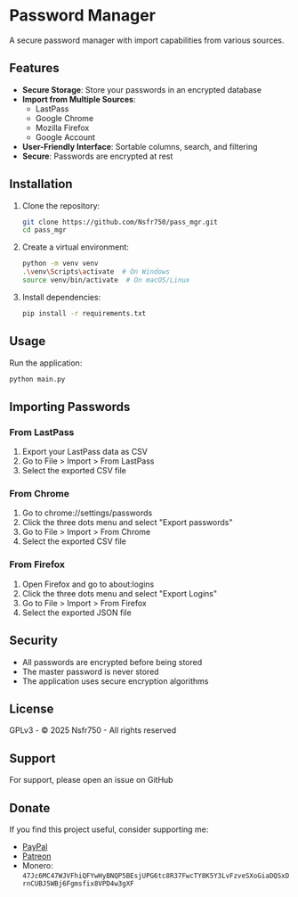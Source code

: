 # Password Manager

A secure password manager with import capabilities from various sources.

## Features

- **Secure Storage**: Store your passwords in an encrypted database
- **Import from Multiple Sources**:
  - LastPass
  - Google Chrome
  - Mozilla Firefox
  - Google Account
- **User-Friendly Interface**: Sortable columns, search, and filtering
- **Secure**: Passwords are encrypted at rest

## Installation

1. Clone the repository:

   ```bash
   git clone https://github.com/Nsfr750/pass_mgr.git
   cd pass_mgr
   ```

2. Create a virtual environment:

   ```bash
   python -m venv venv
   .\venv\Scripts\activate  # On Windows
   source venv/bin/activate  # On macOS/Linux
   ```

3. Install dependencies:

   ```bash
   pip install -r requirements.txt
   ```

## Usage

Run the application:

```bash
python main.py
```

## Importing Passwords

### From LastPass

1. Export your LastPass data as CSV
2. Go to File > Import > From LastPass
3. Select the exported CSV file

### From Chrome

1. Go to chrome://settings/passwords
2. Click the three dots menu and select "Export passwords"
3. Go to File > Import > From Chrome
4. Select the exported CSV file

### From Firefox

1. Open Firefox and go to about:logins
2. Click the three dots menu and select "Export Logins"
3. Go to File > Import > From Firefox
4. Select the exported JSON file

## Security

- All passwords are encrypted before being stored
- The master password is never stored
- The application uses secure encryption algorithms

## License

GPLv3 - © 2025 Nsfr750 - All rights reserved

## Support

For support, please open an issue on GitHub

## Donate

If you find this project useful, consider supporting me:

- [PayPal](https://paypal.me/3dmega)
- [Patreon](https://www.patreon.com/Nsfr750)
- Monero: `47Jc6MC47WJVFhiQFYwHyBNQP5BEsjUPG6tc8R37FwcTY8K5Y3LvFzveSXoGiaDQSxDrnCUBJ5WBj6Fgmsfix8VPD4w3gXF`
